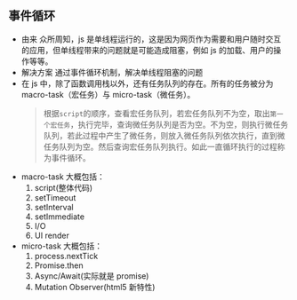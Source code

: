 ## 事件循环

- 由来 众所周知，js 是单线程运行的，这是因为网页作为需要和用户随时交互的应用，但单线程带来的问题就是可能造成阻塞，例如 js 的加载、用户的操作等等。
- 解决方案 通过事件循环机制，解决单线程阻塞的问题
- 在 js 中，除了函数调用栈以外，还有任务队列的存在。所有的任务被分为 macro-task（宏任务）与 micro-task（微任务）。
  > 根据`script`的顺序，查看宏任务队列，若宏任务队列不为空，取出`第一个宏任务`，执行完毕，查询微任务队列是否为空。不为空，则执行微任务队列，若此过程中产生了微任务，则放入微任务队列依次执行，直到微任务队列为空。然后查询宏任务队列执行。如此一直循环执行的过程称为事件循环。
- macro-task 大概包括：
  1. script(整体代码)
  2. setTimeout
  3. setInterval
  4. setImmediate
  5. I/O
  6. UI render
- micro-task 大概包括：
  1. process.nextTick
  2. Promise.then
  3. Async/Await(实际就是 promise)
  4. Mutation Observer(html5 新特性)
